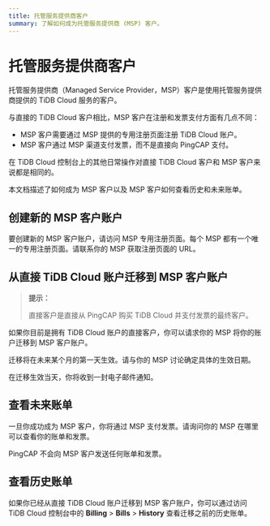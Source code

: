 ```yaml
---
title: 托管服务提供商客户
summary: 了解如何成为托管服务提供商 (MSP) 客户。
---
```


# 托管服务提供商客户

托管服务提供商（Managed Service Provider，MSP）客户是使用托管服务提供商提供的 TiDB Cloud 服务的客户。

与直接的 TiDB Cloud 客户相比，MSP 客户在注册和发票支付方面有几点不同：

- MSP 客户需要通过 MSP 提供的专用注册页面注册 TiDB Cloud 账户。
- MSP 客户通过 MSP 渠道支付发票，而不是直接向 PingCAP 支付。

在 TiDB Cloud 控制台上的其他日常操作对直接 TiDB Cloud 客户和 MSP 客户来说都是相同的。

本文档描述了如何成为 MSP 客户以及 MSP 客户如何查看历史和未来账单。

## 创建新的 MSP 客户账户

要创建新的 MSP 客户账户，请访问 MSP 专用注册页面。每个 MSP 都有一个唯一的专用注册页面。请联系你的 MSP 获取注册页面的 URL。

## 从直接 TiDB Cloud 账户迁移到 MSP 客户账户

> **提示：**
>
> 直接客户是直接从 PingCAP 购买 TiDB Cloud 并支付发票的最终客户。

如果你目前是拥有 TiDB Cloud 账户的直接客户，你可以请求你的 MSP 将你的账户迁移到 MSP 客户账户。

迁移将在未来某个月的第一天生效。请与你的 MSP 讨论确定具体的生效日期。

在迁移生效当天，你将收到一封电子邮件通知。

## 查看未来账单

一旦你成功成为 MSP 客户，你将通过 MSP 支付发票。请询问你的 MSP 在哪里可以查看你的账单和发票。

PingCAP 不会向 MSP 客户发送任何账单和发票。

## 查看历史账单

如果你已经从直接 TiDB Cloud 账户迁移到 MSP 客户账户，你可以通过访问 TiDB Cloud 控制台中的 **Billing** > **Bills** > **History** 查看迁移之前的历史账单。
